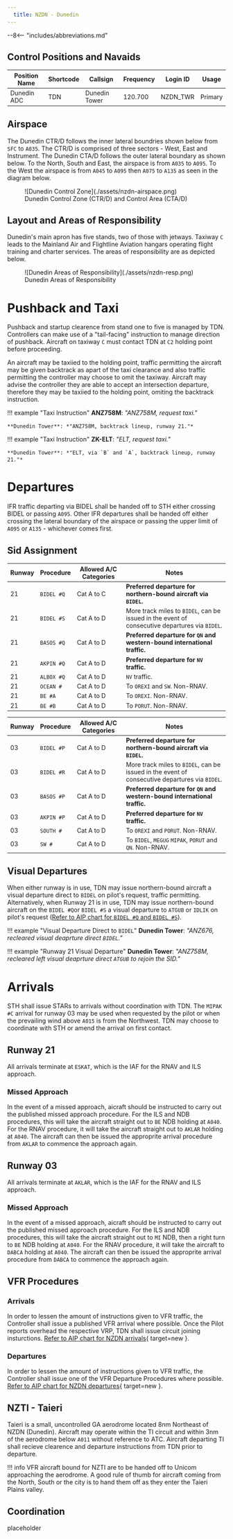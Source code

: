 ```yaml
---
  title: NZDN - Dunedin
---
```


--8<-- "includes/abbreviations.md"

## Control Positions and Navaids

| Position Name  | Shortcode  | Callsign        | Frequency   | Login ID       | Usage      |
| -------------- | ---------- | --------------- | ----------- | ---------------| ---------- |
| Dunedin ADC    | TDN        | Dunedin Tower   | 120.700     | NZDN_TWR       | Primary    |

## Airspace

The Dunedin CTR/D follows the inner lateral boundries shown below from `SFC` to `A035`. The CTR/D is comprised of three sectors - West, East and Instrument. The Dunedin CTA/D follows the outer lateral boundary as shown below. To the North, South and East, the airspace is from `A035` to `A095`. To the West the airspace is from `A045` to `A095` then `A075` to `A135` as seen in the diagram below.


<figure markdown>
  ![Dunedin Control Zone](./assets/nzdn-airspace.png) 
  <figcaption>Dunedin Control Zone (CTR/D) and Control Area (CTA/D)</figcaption>
</figure>

## Layout and Areas of Responsibility

Dunedin's main apron has five stands, two of those with jetways. Taxiway `C` leads to the Mainland Air and Flightline Aviation hangars operating flight training and charter services. The areas of responsibility are as depicted below.

<figure markdown>
  ![Dunedin Areas of Responsibility](./assets/nzdn-resp.png) 
  <figcaption>Dunedin Areas of Responsibility</figcaption>
</figure>

# Pushback and Taxi

Pushback and startup clearence from stand one to five is managed by TDN. Controllers can make use of a "tail-facing" instruction to manage direction of pushback. Aircraft on taxiway `C` must contact TDN at `C2` holding point before proceeding.

An aircraft may be taxiied to the holding point, traffic permitting the aircraft may be given backtrack as apart of the taxi clearance and also traffic permitting the controller may choose to omit the taxiway. Aircraft may advise the controller they are able to accept an intersection departure, therefore they may be taxiied to the holding point, omiting the backtrack instruction.

!!! example "Taxi Instruction"
    **ANZ758M**: *"ANZ758M, request taxi."*

    **Dunedin Tower**: *"ANZ758M, backtrack lineup, runway 21."*

!!! example "Taxi Instruction"
    **ZK-ELT**: *"ELT, request taxi."*

    **Dunedin Tower**: *"ELT, via `B` and `A`, backtrack lineup, runway 21."*

# Departures
IFR traffic departing via BIDEL shall be handed off to STH either crossing BIDEL or passing `A095`. Other IFR departures shall be handed off either crossing the lateral boundary of the airspace or passing the upper limit of `A095` or `A135` - whichever comes first.

## Sid Assignment

| Runway | Procedure  | Allowed A/C Categories | Notes                                                                                                                                     |
| ------ | ---------- | ---------------------- | ----------------------------------------------------------------------------------------------------------------------------------------- |
| 21     | `BIDEL #Q` | Cat A to C             | **Preferred departure for northern-bound aircraft via `BIDEL`.**                                                                          |
| 21     | `BIDEL #S` | Cat A to D             | More track miles to `BIDEL`, can be issued in the event of consecutive departures via `BIDEL`.                                            |
| 21     | `BASOS #Q` | Cat A to D             | **Preferred departure for `QN` and western-bound international traffic.**                                                                 |
| 21     | `AKPIN #Q` | Cat A to D             | **Preferred departure for `NV` traffic.**                                                                                                 |
| 21     | `ALBOX #Q` | Cat A to D             | `NV` traffic.                                                                                                                             |
| 21     | `OCEAN #`  | Cat A to D             | To `OREXI` and `SW`. Non-RNAV.                                                                                                            |
| 21     | `BE #A`    | Cat A to D             | To `OREXI`. Non-RNAV.                                                                                                                     |
| 21     | `BE #B`    | Cat A to D             | To `PORUT`. Non-RNAV.                                                                                                                     |


| Runway | Procedure  | Allowed A/C Categories | Notes                                                                                                                                     |
| ------ | ---------- | ---------------------- | ----------------------------------------------------------------------------------------------------------------------------------------- |
| 03     | `BIDEL #P` | Cat A to D             | **Preferred departure for northern-bound aircraft via `BIDEL`.**                                                                          |
| 03     | `BIDEL #R` | Cat A to D             | More track miles to `BIDEL`, can be issued in the event of consecutive departures via `BIDEL`.                                            |
| 03     | `BASOS #P` | Cat A to D             | **Preferred departure for `QN` and western-bound international traffic.**                                                                 |
| 03     | `AKPIN #P` | Cat A to D             | **Preferred departure for `NV` traffic.**                                                                                                 |
| 03     | `SOUTH #`  | Cat A to D             | To `OREXI` and `PORUT`. Non-RNAV.                                                                                                         |
| 03     | `SW #`     | Cat A to D             | To `BIDEL`, `MEGUG` `MIPAK`, `PORUT` and `QN`. Non-RNAV.                                                                                  |

## Visual Departures
When either runway is in use, TDN may issue northern-bound aircraft a visual departure direct to `BIDEL` on pilot's request, traffic permitting. Alternatively, when Runway 21 is in use, TDN may issue northern-bound aircraft on the `BIDEL #Q`or `BIDEL #S` a visual departure to `ATGUB` or `IDLIK` on pilot's request ([Refer to AIP chart for `BIDEL #Q` and `BIDEL #S`](https://www.aip.net.nz/assets/AIP/Aerodrome-Charts/Dunedin-NZDN/NZDN_62.7_62.8.pdf)).

!!! example "Visual Departure Direct to `BIDEL`"
    **Dunedin Tower**: *"ANZ676, recleared visual deaprture direct `BIDEL`."*

!!! example "Runway 21 Visual Departure"
    **Dunedin Tower**: *"ANZ758M, recleared left visual deaprture direct `ATGUB` to rejoin the SID."*


# Arrivals
STH shall issue STARs to arrivals without coordination with TDN. The `MIPAK #C` arrival for runway 03 may be used when requested by the pilot or when the prevailing wind above `A015` is from the Northwest. TDN may choose to coordinate with STH or amend the arrival on first contact.

## Runway 21
All arrivals terminate at `ESKAT`, which is the IAF for the RNAV and ILS approach. 

### Missed Approach
In the event of a missed approach, aicraft should be instructed to carry out the published missed approach procedure. For the ILS and NDB procedures, this will take the aircraft straight out to `BE` NDB holding at `A040`. For the RNAV procedure, it will take the aircraft straight out to `AKLAR` holding at `A040`. The aircraft can then be issued the approprite arrival procedure from `AKLAR` to commence the approach again.

## Runway 03
All arrivals terminate at `AKLAR`, which is the IAF for the RNAV and ILS approach.

### Missed Approach
In the event of a missed approach, aicraft should be instructed to carry out the published missed approach procedure. For the ILS and NDB procedures, this will take the aircraft straight out to `MI` NDB, then a right turn to `BE` NDB holding at `A040`. For the RNAV procedure, it will take the aircraft to `DABCA` holding at `A040`. The aircraft can then be issued the approprite arrival procedure from `DABCA` to commence the approach again.

## VFR Procedures

### Arrivals
In order to lessen the amount of instructions given to VFR traffic, the Controller shall issue a published VFR arrival where possible. Once the Pilot reports overhead the respective VRP, TDN shall issue circuit joining insturctions. [Refer to AIP chart for NZDN arrivals](https://www.aip.net.nz/assets/AIP/Aerodrome-Charts/Dunedin-NZDN/NZDN_35.1_35.2.pdf){ target=new }.

### Departures
In order to lessen the amount of instructions given to VFR traffic, the Controller shall issue one of the VFR Departure Procedures where possible. [Refer to AIP chart for NZDN departures](https://www.aip.net.nz/assets/AIP/Aerodrome-Charts/Dunedin-NZDN/NZDN_64.1_64.2.pdf){ target=new }.


## NZTI - Taieri

Taieri is a small, uncontrolled GA aerodrome located 8nm Northeast of NZDN (Dunedin). Aircraft may operate within the TI circuit and within 3nm of the aerodrome below `A011` without reference to ATC. Aircraft departing TI shall recieve clearence and departure instructions from TDN prior to departure.

!!! info
    VFR aircraft bound for NZTI are to be handed off to Unicom approaching the aerodrome. A good rule of thumb for aircraft coming from the North, South or the city is to hand them off as they enter the Taieri Plains valley.

## Coordination
placeholder
